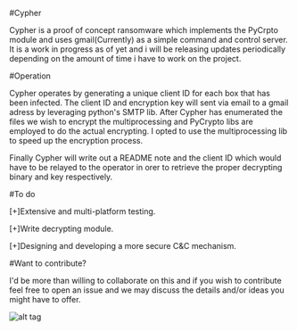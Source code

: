 #Cypher

Cypher is a proof of concept ransomware which implements the PyCrpto module and uses gmail(Currently) as a simple command and control server. It is a work in progress as of yet and i will be releasing updates periodically depending on the amount of time i have to work on the project.

#Operation

Cypher operates by generating a unique client ID for each box that has been infected. The client ID and encryption key will sent via email to a gmail adress by leveraging python's SMTP lib. After Cypher has enumerated the files we wish to encrypt the multiprocessing and PyCrypto libs are employed to do the actual encrypting. I opted to use the multiprocessing lib to speed up the encryption process.

Finally Cypher will write out a README note and the client ID which would have to be relayed to the operator in orer to retrieve the proper decrypting binary and key respectively.

#To do

[+]Extensive and multi-platform testing.

[+]Write decrypting module.

[+]Designing and developing a more secure C&C mechanism.

#Want to contribute?

I'd be more than willing to collaborate on this and if you wish to contribute feel free to open an issue and we may discuss the details and/or ideas you might have to offer.



![alt tag](https://pbs.twimg.com/media/CfJsdtPWsAEc-Gs.jpg)



